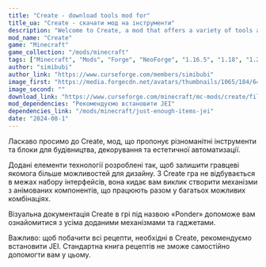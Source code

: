 ```yaml
---
title: "Create - download tools mod for"
title_ua: "Create - скачати мод на інструменти"
description: "Welcome to Create, a mod that offers a variety of tools and blocks for building, decorating, and aesthetic automation."
mod_name: "Create"
game: "Minecraft"
game_collection: "/mods/minecraft"
tags: ["Minecraft", "Mods", "Forge", "NeoForge", "1.16.5", "1.18", "1.20.1", "1.21.1"]
author: "simibubi"
author_link: "https://www.curseforge.com/members/simibubi"
image_first: "https://media.forgecdn.net/avatars/thumbnails/1065/184/64/64/638598725500886388.png"
image_second: ""
download_link: "https://www.curseforge.com/minecraft/mc-mods/create/files/all?page=1&pageSize=20"
mod_dependencies: "Рекомендуємо встановити JEI"
dependencies_link: "/mods/minecraft/just-enough-items-jei"
date: "2024-08-1"
---
```


Ласкаво просимо до Create, мод, що пропонує різноманітні інструменти та блоки для будівництва, декорування та естетичної автоматизації.

Додані елементи технології розроблені так, щоб залишити гравцеві якомога більше можливостей для дизайну. З Create гра не відбувається в межах набору інтерфейсів, вона кидає вам виклик створити механізми з анімованих компонентів, що працюють разом у багатьох можливих комбінаціях.

Візуальна документація Create в грі під назвою «Ponder» допоможе вам ознайомитися з усіма доданими механізмами та гаджетами.

Важливо: щоб побачити всі рецепти, необхідні в Create, рекомендуємо встановити JEI. Стандартна книга рецептів не зможе самостійно допомогти вам у цьому.